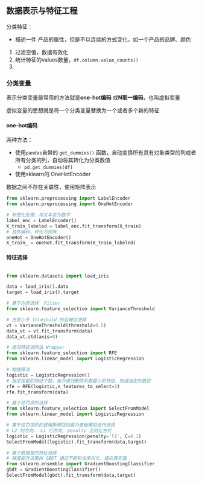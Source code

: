 ## 数据表示与特征工程



分类特征：

- 描述一件 产品的属性，但是不以连续的方式变化，如一个产品的品牌、颜色



1. 过滤空值，数据有效化
2. 统计特征的values数量，`df.column.value_counts()`
3. 


### 分类变量

表示分类变量最常用的方法就是**one-hot编码** 或**N取一编码**，也叫虚拟变量

虚拟变量的思想就是将一个分类变量替换为一个或者多个新的特征 



#### one-hot编码

两种方法：

- 使用`pandas`自带的 `get_dummies()` 函数，自动变换所有具有对象类型的列或者所有分类的列，自动将其转化为分类数值
  - `pd.get_dummies(df)`
- 使用sklearn的 OneHotEncoder

数据之间不存在关联性，使用矩阵表示

```python
from sklearn.preprocessing import LabelEncoder
from sklearn.preprocessing import OneHotEncoder

# 标签化处理，将文本变为数字
label_enc = LabelEncoder()
X_train_labeled = label_enc.fit_transform(X_train)
# 独热编码，转化为矩阵
oneHot = OneHotEncoder()
X_train_ = oneHot.fit_transform(X_train_labeled)
```



#### 特征选择

```python

from sklearn.datasets import load_iris

data = load_iris().data
target = load_iris().target

# 基于方差选择  Filter
from sklearn.feature_selection import VarianceThreshold

# 方差小于 threshold 的会被过滤掉
vt = VarianceThreshold(threshold=0.5)
data_vt = vt.fit_transform(data)
data_vt.std(axis=0)

# 递归特征消除法 Wrapper
from sklearn.feature_selection import RFE
from sklearn.linear_model import LogisticRegression

# 构建算法
logistic = LogisticRegression()
# 指定保留的特征个数，每次递归删除系数最小的特征，知道指定的数目
rfe = RFE(logistic,n_features_to_select=2)
rfe.fit_transform(data)

# 基于惩罚项的选择
from sklearn.feature_selection import SelectFromModel
from sklearn.linear_model import LogisticRegression

# 基于惩罚项的的逻辑斯蒂回归最为基础模型进行选择
# L2 列方向， L1 行方向, penalty 正则化方式
logistic = LogisticRegression(penalty='l1', C=0.1)
SelectFromModel(logistic).fit_transform(data,target)

# 基于数模型的特征选择
# 梯度提升决策树 GBDT 通过不断拟合来优化，接近真实值
from sklearn.ensemble import GradientBoostingClassifier
gbdt = GradientBoostingClassifier()
SelectFromModel(gbdt).fit_transform(data,target)

```

